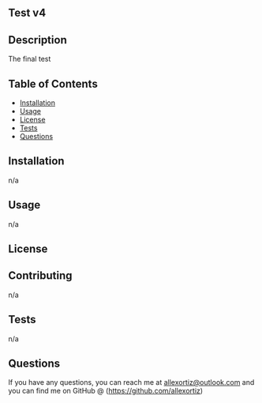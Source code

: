 
  ## Test v4
  
  ## Description
  The final test

  ## Table of Contents
  - [Installation](#installation)
  - [Usage](#usage)
  - [License](#license)
  - [Tests](#tests)
  - [Questions](#questions)

  ## Installation
n/a

  ## Usage
n/a

  ## License


## Contributing
n/a

## Tests
n/a

## Questions
If you have any questions, you can reach me at allexortiz@outlook.com and you can find me on GitHub @ (https://github.com/allexortiz)
